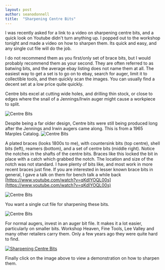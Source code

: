 ```yaml
---
layout: post
author: seanodonnell
title:  "Sharpening Centre Bits"
---
```


I was recently asked for a link to a video on sharpening centre bits, and a quick look on Youtube didn't turn anything up. I popped out to the workshop tonight and made a video on how to sharpen them. Its quick and easy, and any single cut file will do the job.

I do not recommend them as you first/only set of brace bits, but I would probably recommend them as your second. They are often referred to as batwing bits, and the average ebay listing does not name them at all. The easiest way to get a set is to go on to ebay, search for auger, limit it to collectible tools, and then quickly scan the images. You can usually find a decent set at a low price quite quickly.  

Centre bits excel at cutting wide holes, and drilling thin stock, or close to edges where the snail of a Jennings/Irwin auger might cause a workpiece to split.

![Centre Bits](/assets/images/centrebits/centre1.png)

Despite being a far older design, Centre bits were still being produced long after the Jennings and Irwin augers came along. This is from a 1965 Marples Catalog.
![Centre Bits](/assets/images/centrebits/centre2.jpg)

A plated braces (looks 1800s to me), with countersink bits (top centre), shell bits (left), reamers (bottom), and a set of centre bits  (middle right).  Notice the notches in the shafts of the centre bits. Braces like this locked the bit in place with a catch which grabbed the notch. The location and size of the notch was not standard. I have plenty of bits like, and most work in more recent braces just fine. If you are interested in lesser known brace bits in general, I gave a talk on them for bench talk a while back [https://www.youtube.com/watch?v=qKdIYOQL00s](https://www.youtube.com/watch?v=qKdIYOQL00s)

![Centre Bits](/assets/images/centrebits/centre3.jpg)

You want a single cut file for sharpening these bits.

![Centre Bits](/assets/images/centrebits/centre4.jpg)

For normal augers, invest in an auger bit file. It makes it a lot easier, particularly on smaller bits.  Workshop Heaven, Fine Tools, Lee Valley and many other retailers carry them. Only a few years ago they were quite hard to find.


[![Sharpening Centre Bits](/assets/images/centrebits/centre5.png)](https://www.youtube.com/watch?v=c2koSO__QdE/)


Finally click on the image above to view a demonstration on how to sharpen them.



